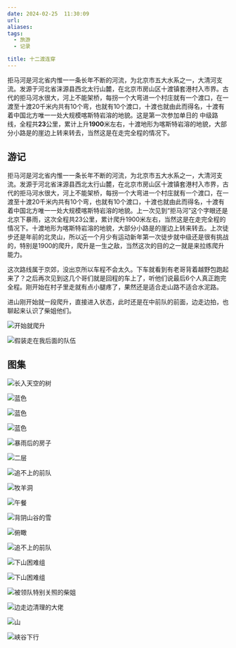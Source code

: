 ```yaml
---
date: 2024-02-25  11:30:09
url: 
aliases: 
tags: 
  - 旅游 
  - 记录 

title: 十二渡连穿
---
```


























拒马河是河北省内惟一一条长年不断的河流，为北京市五大水系之一，大清河支流。发源于河北省涞源县西北太行山麓，在北京市房山区十渡镇套港村入市界。古代的拒马河水很大，河上不能架桥，每拐一个大弯进一个村庄就有一个渡口，在一渡至十渡20千米内共有10个弯，也就有10个渡口，十渡也就由此而得名，十渡有着中国北方唯一一处大规模喀斯特岩溶的地貌。这是第一次参加单日的 中级路线，全程共**23**公里，累计上升**1900**米左右，十渡地形为喀斯特岩溶的地貌，大部分小路是的崖边上转来转去，当然这是在走完全程的情况下。

## 游记

拒马河是河北省内惟一一条长年不断的河流，为北京市五大水系之一，大清河支流。发源于河北省涞源县西北太行山麓，在北京市房山区十渡镇套港村入市界，古代的拒马河水很大，河上不能架桥，每拐一个大弯进一个村庄就有一个渡口，在一渡至十渡20千米内共有10个弯，也就有10个渡口，十渡也就由此而得名，十渡有着中国北方唯一一处大规模喀斯特岩溶的地貌。上一次见到“拒马河”这个字眼还是北京下暴雨，这次全程共23公里，累计爬升1900米左右，当然这是在走完全程的情况下。十渡地形为喀斯特岩溶的地貌，大部分小路是的崖边上转来转去。上次徒步还是年前的北灵山，所以近一个月少有运动新年第一次徒步就中级还是很有挑战的，特别是1900的爬升，爬升是一生之敌，当然这次的目的之一就是来拉练爬升能力。

这次路线属于京郊，没出京所以车程不会太久。下车就看到有老哥背着越野包跑起来了？之后再次见到这几个哥们就是回程的车上了，听他们说最后6个人真正跑完全程。刚开始在村子里走就有点小腿疼了，果然还是适合走山路不适合水泥路。

进山刚开始就一段爬升，直接进入状态，此时还是在中前队的前面，边走边拍，也聊起来认识了柴姐他们。

![开始就爬升](https://kiftravel.oss-cn-beijing.aliyuncs.com/img/202403161440033.jpg)

![假装走在我后面的队伍](https://kiftravel.oss-cn-beijing.aliyuncs.com/img/202403161338609.jpg)





## 图集



![长入天空的树](https://kiftravel.oss-cn-beijing.aliyuncs.com/img/202403161337052.jpg)

![蓝色](https://kiftravel.oss-cn-beijing.aliyuncs.com/img/202403161337968.jpg)

![蓝色](https://kiftravel.oss-cn-beijing.aliyuncs.com/img/202403161337352.jpg)

![蓝色](https://kiftravel.oss-cn-beijing.aliyuncs.com/img/202403161337421.jpg)

![暴雨后的房子](https://kiftravel.oss-cn-beijing.aliyuncs.com/img/202403161337494.jpg)

![二层](https://kiftravel.oss-cn-beijing.aliyuncs.com/img/202403161338317.jpg)



![追不上的前队](https://kiftravel.oss-cn-beijing.aliyuncs.com/img/202403161338937.jpg)

![牧羊洞](https://kiftravel.oss-cn-beijing.aliyuncs.com/img/202403161338268.jpg)

![午餐](https://kiftravel.oss-cn-beijing.aliyuncs.com/img/202403161338658.jpg)

![背阴山谷的雪](https://kiftravel.oss-cn-beijing.aliyuncs.com/img/202403161338098.jpg)

![俯瞰](https://kiftravel.oss-cn-beijing.aliyuncs.com/img/202403161338239.jpg)

![追不上的前队](https://kiftravel.oss-cn-beijing.aliyuncs.com/img/202403161337602.jpg)

![下山困难组](https://kiftravel.oss-cn-beijing.aliyuncs.com/img/202403161337993.jpg)

![下山困难组](https://kiftravel.oss-cn-beijing.aliyuncs.com/img/202403161337027.jpg)

![被领队特别关照的柴姐](https://kiftravel.oss-cn-beijing.aliyuncs.com/img/202403161337406.jpg)

![边走边清理的大佬](https://kiftravel.oss-cn-beijing.aliyuncs.com/img/202403161337366.jpg)

![山](https://kiftravel.oss-cn-beijing.aliyuncs.com/img/202403161337728.jpg)

![峡谷下行](https://kiftravel.oss-cn-beijing.aliyuncs.com/img/202403161337679.jpg)
